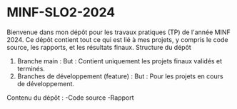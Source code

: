 # MINF-SLO2-2024
Bienvenue dans mon dépôt pour les travaux pratiques (TP) de l'année MINF 2024. Ce dépôt contient tout ce qui est lié à mes projets, y compris le code source, les rapports, et les résultats finaux.
Structure du dépôt
1. Branche main :
But : Contient uniquement les projets finaux validés et terminés.
2. Branches de développement (feature) :
But : Pour les projets en cours de développement.

Contenu du dépôt :
-Code source
-Rapport
